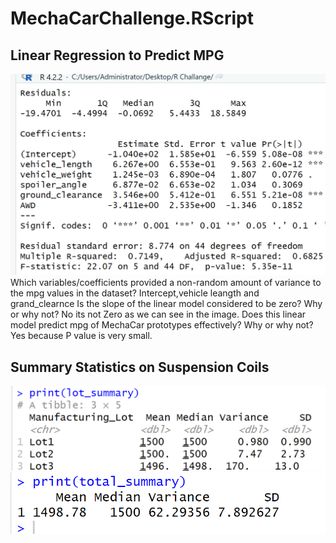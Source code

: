 # MechaCarChallenge.RScript
## Linear Regression to Predict MPG

![lm_output](https://github.com/Zainab1979/MechaCarChallenge.RScript/blob/5cc969457f114869f7732ced37d2c67e9e5babf4/lm_output.png) 
Which variables/coefficients provided a non-random amount of variance to the mpg values in the dataset?
Intercept,vehicle leangth and grand_clearnce
Is the slope of the linear model considered to be zero? Why or why not?
No its not Zero as we can see in the image.
Does this linear model predict mpg of MechaCar prototypes effectively? Why or why not?
Yes because P value is very small.
## Summary Statistics on Suspension Coils
![lm_output](https://github.com/Zainab1979/MechaCarChallenge.RScript/blob/0b335269e126b53bbe1142958fe717420835d595/lot_summary.png)
![lm_output](https://github.com/Zainab1979/MechaCarChallenge.RScript/blob/2b49732db36d254f2513ab291384e8be58a0f4c1/total%20_summary.png)
